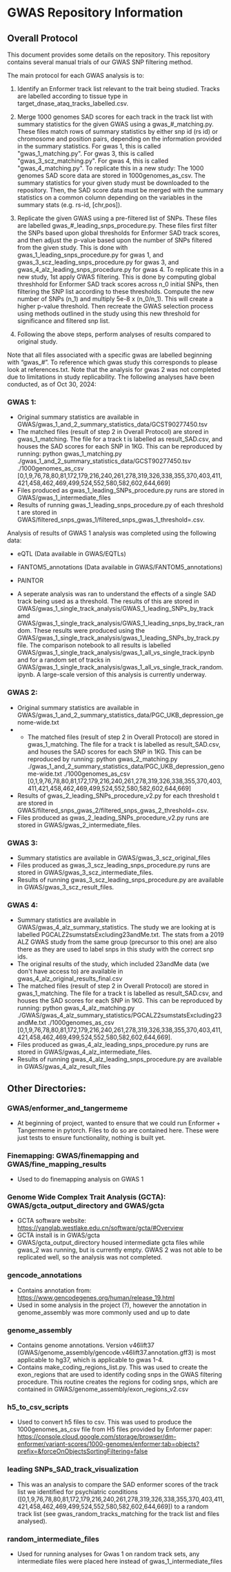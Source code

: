 # GWAS Repository Information
## Overall Protocol

This document provides some details on the repository. This repository contains several manual trials of our GWAS SNP filtering method. 

The main protocol for each GWAS analysis is to:
1. Identify an Enformer track list relevant to the trait being studied. Tracks are labelled according to tissue type in target_dnase_ataq_tracks_labelled.csv.

2. Merge 1000 genomes SAD scores for each track in the track list with summary statistics for the given GWAS using a gwas_#_matching.py. These files match rows of summary statistics by either snp id (rs id) or chromosome and position pairs, depending on the information provided in the summary statistics. For gwas 1, this is called "gwas_1_matching.py". For gwas 3, this is called "gwas_3_scz_matching.py". For gwas 4, this is called "gwas_4_matching.py". 
To replicate this in a new study: 
The 1000 genomes SAD score data are stored in 1000genomes_as_csv. The summary statistics for your given study must be downloaded to the repository. Then, the SAD score data must be merged with the summary statistics on a common column depending on the variables in the summary stats (e.g. rs-id, [chr,pos]). 

3. Replicate the given GWAS using a pre-filtered list of SNPs. These files are labelled gwas_#_leading_snps_procedure.py. These files first filter the SNPs based upon global thresholds for Enformer SAD track scores, and then adjust the p-value based upon the number of SNPs filtered from the given study. This is done with gwas_1_leading_snps_procedure.py for gwas 1, and gwas_3_scz_leading_snps_procedure.py for gwas 3, and gwas_4_alz_leading_snps_procedure.py for gwas 4.
To replicate this in a new study, 1st apply GWAS filtering. This is done by computing global threshhold for Enformer SAD track scores across n_0 initial SNPs, then filtering the SNP list according to these thresholds. Compute the new number of SNPs (n_1) and multiply 5e-8 x (n_0/n_1). This will create a higher p-value threshold. Then recreate the GWAS selection process using methods outlined in the study using this new threshold for significance and filtered snp list. 

4. Following the above steps, perform analyses of results compared to original study. 

Note that all files associated with a specific gwas are labelled beginning with “gwas_#”. To reference which gwas study this corresponds to please look at references.txt. Note that the analysis for gwas 2 was not completed due to limitations in study replicability. The following analyses have been conducted, as of Oct 30, 2024:

### GWAS 1:

- Original summary statistics are available in GWAS/gwas_1_and_2_summary_statistics_data/GCST90277450.tsv
- The matched files (result of step 2 in Overall Protocol) are stored in gwas_1_matching. The file for a track t is labelled as result_SAD<t>.csv, and houses the SAD scores for each SNP in 1KG. This can be reproduced by running: python gwas_1_matching.py ./gwas_1_and_2_summary_statistics_data/GCST90277450.tsv ./1000genomes_as_csv [0,1,9,76,78,80,81,172,179,216,240,261,278,319,326,338,355,370,403,411,421,458,462,469,499,524,552,580,582,602,644,669]
- Files produced as gwas_1_leading_SNPs_procedure.py runs are stored in GWAS/gwas_1_intermediate_files
- Results of running gwas_1_leading_snps_procedure.py of each threshold t are stored in GWAS/filtered_snps_gwas_1/filtered_snps_gwas_1_threshold=<t>.csv.

Analysis of results of GWAS 1 analysis was completed using the following data:
- eQTL (Data available in GWAS/EQTLs)
- FANTOM5_annotations (Data available in GWAS/FANTOM5_annotations)
- PAINTOR

- A seperate analysis was ran to understand the effects of a single SAD track being used as a threshold. The results of this are stored in GWAS/gwas_1_single_track_analysis/GWAS_1_leading_SNPs_by_track amd GWAS/gwas_1_single_track_analysis/GWAS_1_leading_snps_by_track_random. These results were produced using the GWAS/gwas_1_single_track_analysis/gwas_1_leading_SNPs_by_track.py file. The comparison notebook to all results is labelled GWAS/gwas_1_single_track_analysis/gwas_1_all_vs_single_track.ipynb and for  a random set of tracks in GWAS/gwas_1_single_track_analysis/gwas_1_all_vs_single_track_random.ipynb. A large-scale version of this analysis is currently underway. 

### GWAS 2:
- Original summary statistics are available in GWAS/gwas_1_and_2_summary_statistics_data/PGC_UKB_depression_genome-wide.txt
- - The matched files (result of step 2 in Overall Protocol) are stored in gwas_1_matching. The file for a track t is labelled as result_SAD<t>.csv, and houses the SAD scores for each SNP in 1KG. This can be reproduced by running: python gwas_2_matching.py ./gwas_1_and_2_summary_statistics_data/PGC_UKB_depression_genome-wide.txt ./1000genomes_as_csv [0,1,9,76,78,80,81,172,179,216,240,261,278,319,326,338,355,370,403,411,421,458,462,469,499,524,552,580,582,602,644,669]
- Results of gwas_2_leading_SNPs_procedure_v2.py for each threshold t are stored in GWAS/filtered_snps_gwas_2/filtered_snps_gwas_2_threshold=<t>.csv.
- Files produced as gwas_2_leading_SNPs_procedure_v2.py runs are stored in GWAS/gwas_2_intermediate_files.

### GWAS 3:
- Summary statistics are available in GWAS/gwas_3_scz_original_files
- Files produced as gwas_3_scz_leading_snps_procedure.py runs are stored in GWAS/gwas_3_scz_intermediate_files.
- Results of running gwas_3_scz_leading_snps_procedure.py are available in GWAS/gwas_3_scz_result_files. 

### GWAS 4:
- Summary statistics are available in GWAS/gwas_4_alz_summary_statistics. The study we are looking at is labelled PGCALZ2sumstatsExcluding23andMe.txt. The stats from a 2019 ALZ GWAS study from the same group (precursor to this one) are also there as they are used to label snps in this study with the correct snp ids. 
- The original results of the study, which included 23andMe data (we don't have access to) are available in gwas_4_alz_original_results_final.csv
- The matched files (result of step 2 in Overall Protocol) are stored in gwas_1_matching. The file for a track t is labelled as result_SAD<t>.csv, and houses the SAD scores for each SNP in 1KG. This can be reproduced by running: python gwas_4_alz_matching.py ./GWAS/gwas_4_alz_summary_statistics/PGCALZ2sumstatsExcluding23andMe.txt ./1000genomes_as_csv [0,1,9,76,78,80,81,172,179,216,240,261,278,319,326,338,355,370,403,411,421,458,462,469,499,524,552,580,582,602,644,669].
- Files produced as gwas_4_alz_leading_snps_procedure.py runs are stored in GWAS/gwas_4_alz_intermediate_files.
- Results of running gwas_4_alz_leading_snps_procedure.py are available in GWAS/gwas_4_alz_result_files

## Other Directories:
### GWAS/enformer_and_tangermeme 
- At beginning of project, wanted to ensure that we could run Enformer + Tangermeme in pytorch. Files to do so are contained here. These were just tests to ensure functionality, nothing is built yet. 

### Finemapping: GWAS/finemapping and GWAS/fine_mapping_results
- Used to do finemapping analysis on GWAS 1

### Genome Wide Complex Trait Analysis (GCTA): GWAS/gcta_output_directory and GWAS/gcta
- GCTA software website: https://yanglab.westlake.edu.cn/software/gcta/#Overview
- GCTA install is in GWAS/gcta
- GWAS/gcta_output_directory housed intermediate gcta files while gwas_2 was running, but is currently empty. GWAS 2 was not able to be replicated well, so the analysis was not completed. 

### gencode_annotations
- Contains annotation from: https://www.gencodegenes.org/human/release_19.html
- Used in some analysis in the project (?), however the annotation in genome_assembly was more commonly used and up to date

### genome_assembly
- Contains genome annotations. Version v46lift37 (GWAS/genome_assembly/gencode.v46lift37.annotation.gff3) is most applicable to hg37, which is applicable to gwas 1-4.
- Contains make_coding_regions_list.py. This was used to create the exon_regions that are used to identify coding snps in the GWAS filtering procedure. This routine creates the regions for coding snps, which are contained in GWAS/genome_assembly/exon_regions_v2.csv

### h5_to_csv_scripts
- Used to convert h5 files to csv. This was used to produce the 1000genomes_as_csv file from H5 files provided by Enformer paper: 
https://console.cloud.google.com/storage/browser/dm-enformer/variant-scores/1000-genomes/enformer;tab=objects?prefix=&forceOnObjectsSortingFiltering=false

### leading SNPs_SAD_track_visualization
- This was an analysis to compare the SAD enformer scores of the track list we identified for psychiatric conditions ([0,1,9,76,78,80,81,172,179,216,240,261,278,319,326,338,355,370,403,411,421,458,462,469,499,524,552,580,582,602,644,669]) to a random track list (see gwas_random_tracks_matching for the track list and files analysed).

### random_intermediate_files
- Used for running analyses for Gwas 1 on random track sets, any intermediate files were placed here instead of gwas_1_intermediate_files



